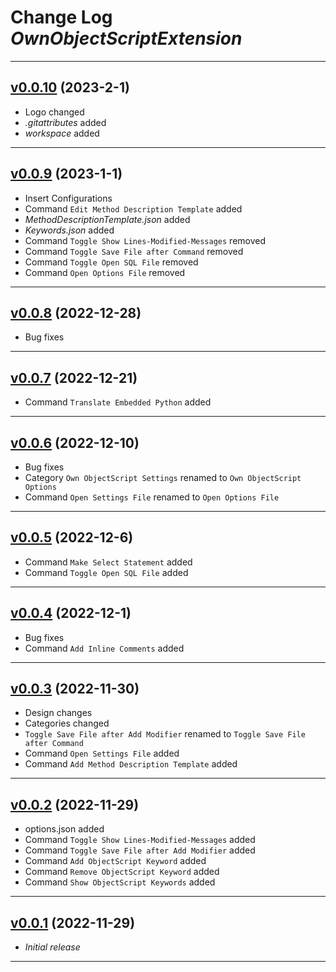 # Change Log _OwnObjectScriptExtension_

---

## [v0.0.10](https://github.com/phil1436/ownobjectscriptextension/tree/0.0.10) (2023-2-1)

-  Logo changed
-  _.gitattributes_ added
-  _workspace_ added

---

## [v0.0.9](https://github.com/phil1436/ownobjectscriptextension/tree/0.0.9) (2023-1-1)

-  Insert Configurations
-  Command `Edit Method Description Template` added
-  _MethodDescriptionTemplate.json_ added
-  _Keywords.json_ added
-  Command `Toggle Show Lines-Modified-Messages` removed
-  Command `Toggle Save File after Command` removed
-  Command `Toggle Open SQL File` removed
-  Command `Open Options File` removed

---

## [v0.0.8](https://github.com/phil1436/ownobjectscriptextension/tree/0.0.8) (2022-12-28)

-  Bug fixes

---

## [v0.0.7](https://github.com/phil1436/ownobjectscriptextension/tree/0.0.7) (2022-12-21)

-  Command `Translate Embedded Python` added

---

## [v0.0.6](https://github.com/phil1436/ownobjectscriptextension/tree/0.0.6) (2022-12-10)

-  Bug fixes
-  Category `Own ObjectScript Settings` renamed to `Own ObjectScript Options`
-  Command `Open Settings File` renamed to `Open Options File`

---

## [v0.0.5](https://github.com/phil1436/ownobjectscriptextension/tree/0.0.5) (2022-12-6)

-  Command `Make Select Statement` added
-  Command `Toggle Open SQL File` added

---

## [v0.0.4](https://github.com/phil1436/ownobjectscriptextension/tree/0.0.4) (2022-12-1)

-  Bug fixes
-  Command `Add Inline Comments` added

---

## [v0.0.3](https://github.com/phil1436/ownobjectscriptextension/tree/0.0.3) (2022-11-30)

-  Design changes
-  Categories changed
-  `Toggle Save File after Add Modifier` renamed to `Toggle Save File after Command`
-  Command `Open Settings File` added
-  Command `Add Method Description Template` added

---

## [v0.0.2](https://github.com/phil1436/ownobjectscriptextension/tree/0.0.2) (2022-11-29)

-  options.json added
-  Command `Toggle Show Lines-Modified-Messages` added
-  Command `Toggle Save File after Add Modifier` added
-  Command `Add ObjectScript Keyword` added
-  Command `Remove ObjectScript Keyword` added
-  Command `Show ObjectScript Keywords` added

---

## [v0.0.1](https://github.com/phil1436/ownobjectscriptextension/tree/0.0.1) (2022-11-29)

-  _Initial release_

---
